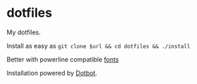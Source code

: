 # dotfiles

My dotfiles.

Install as easy as `git clone $url && cd dotfiles && ./install`

Better with powerline compatible [fonts][powerlineFonts]

Installation powered by [Dotbot][dotbot].

[dotbot]: https://github.com/anishathalye/dotbot
[powerlineFonts]: https://github.com/powerline/fonts